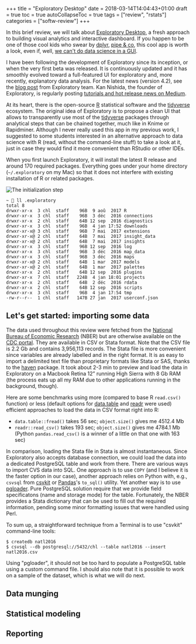 +++
title = "Exploratory Desktop"
date = 2018-03-14T14:04:43+01:00
draft = true
toc = true
autoCollapseToc = true
tags = ["review", "rstats"]
categories = ["softw-review"]
+++

In this brief review, we will talk about [Exploratory Desktop](https://exploratory.io), a fresh approach to building visual analytics and interactive dashboard. If you happen to be one of those cool kids who swear by [dplyr](http://dplyr.tidyverse.org), [pipe & co](https://www.tidyverse.org), this cool app is worth a look, even if, well, [we can't do data science in a GUI](https://www.meetup.com/fr-FR/acm-chicago/events/248060005/).

<!--more-->

I have been following the development of Exploratory since its inception, or when the very first beta was released. It is continuously updated and it has smoothly evolved toward a full-featured UI for exploratory and, more recently, explanatory data analysis. For the latest news (version 4.2), see the [blog post](https://blog.exploratory.io/exploratory-v4-2-released-dashboard-new-analytics-new-charts-and-more-ee5d8aab1adc) from Exploratory team. Kan Nishida, the founder of Exploratory, is regularly posting [tutorials and hot release news on Medium](https://blog.exploratory.io/@kanaugust).

At its heart, there is the open-source [R](http://www.r-project.org) statistical software and the [tidyverse](https://www.tidyverse.org) ecosystem. The original idea of Exploratory is to propose a clean UI that allows to transparently use most of the [tidyverse](https://www.tidyverse.org) packages through analytical steps that can be chained together, much like in Knime or Rapidminer. Although I never really used this app in my previous work, I suggested to some students interested in an alternative approach to data science with R (read, without the command-line stuff) to take a look at it, just in case they would find it more convenient than RStudio or other IDEs.

When you first launch Exploratory, it will install the latest R release and around 170 required packages. Everything goes under your home directory (`~/.exploratory` on my Mac) so that it does not interfere with existing installation of R or related packages.

![The initialization step](/img/2018-01-04-17-52-24.png)


```
~  ll .exploratory
total 8
drwxr-xr-x  3 chl  staff    96B  9 aoû  2017 R
drwxr-xr-x  3 chl  staff    96B  3 déc  2016 connections
drwxr-xr-x  2 chl  staff    64B 12 sep  2016 diagnostics
drwxr-xr-x  3 chl  staff    96B  4 jan 17:52 downloads
drwxr-xr-x@ 3 chl  staff    96B  7 mai  2017 extensions
drwxr-xr-x@ 2 chl  staff    64B  7 mai  2017 insight_data
drwxr-xr-x@ 2 chl  staff    64B  7 mai  2017 insights
drwxr-xr-x  3 chl  staff    96B 12 sep  2016 log
drwxr-xr-x  3 chl  staff    96B  3 déc  2016 map_data
drwxr-xr-x  3 chl  staff    96B  3 déc  2016 maps
drwxr-xr-x@ 2 chl  staff    64B  1 mar  2017 models
drwxr-xr-x@ 2 chl  staff    64B  1 mar  2017 palettes
drwxr-xr-x  2 chl  staff    64B 12 sep  2016 plugins
drwxr-xr-x  7 chl  staff   224B  4 jan 18:01 projects
drwxr-xr-x  2 chl  staff    64B  2 déc  2016 rdata
drwxr-xr-x  2 chl  staff    64B 12 sep  2016 scripts
drwxr-xr-x  3 chl  staff    96B  4 jan 17:54 tmp
-rw-r--r--  1 chl  staff   147B 27 jan  2017 userconf.json
```

## Let's get started: importing some data

The data used throughout this review were fetched from the [National Bureau of Economic Research](http://www.nber.org/data/vital-statistics-natality-data.html) (NBER) but are otherwise available on the [CDC portal](https://www.cdc.gov/nchs/nvss/births.htm). They are available in CSV or Stata format. Note that the CSV file is 2.2 Gb and contains 3,956,113 records. The Stata file is more convenient since variables are already labelled and in the right format. It is as easy to import a delimited text file than proprietary formats like Stata or SAS, thanks to the [haven](http://haven.tidyverse.org) package. It took about 2-3 min to preview and load the data in Exploratory on a Macbook Retina 12” running High Sierra with 8 Gb RAM (the process eats up all my RAM due to other applications running in the background, though).

Here are some benchmarks using more (compared to base R `read.csv()` function) or less (default options for [data.table](http://r-datatable.com) and [readr](http://readr.tidyverse.org) were used) efficient approaches to load the data in CSV format right into R:

- `data.table::fread()` takes 56 sec; `object.size()` gives me 4512.4 Mb 
- `readr::read_csv()` takes 193 sec; `object.size()` gives me 4784.1 Mb (Python `pandas.read_csv()` is a winner of a little on that one with 163 sec)

In comparison, loading the Stata file in Stata is almost instantaneous. Since Exploratory also accepts database connection, we could load the data into a dedicated PostgreSQL table and work from there. There are various ways to import CVS data into SQL. One approach is to use `COPY` (and I believe it is the faster option in our case), another approach relies on Python with, e.g., `csvsql` from [csvkit](http://csvkit.readthedocs.io/en/1.0.2/) or [Pandas](https://pandas.pydata.org)'s `to_sql()` utility. Yet another way is to use [pgloader](http://pgloader.readthedocs.io/en/latest/). Pure PostgreSQL solution require that we provide field specificatons (name and storage mode) for the table. Fortunately, the NBER provides a Stata dictionary that can be used to fill out the required information, pending some minor formatting issues that were handled using Perl.

To sum up, a straightforward technique from a Terminal is to use "csvkit" command-line tools:

    $ createdb natl2016
    $ csvsql --db postgresql://5432/chl --table natl2016 --insert natl2016.csv

Using "pgloader", it should not be too hard to populate a PostgreSQL table using a custom command file. I should also note that it is possible to work on a sample of the dataset, which is what we will do next.


## Data munging


## Statistical modeling


## Reporting
